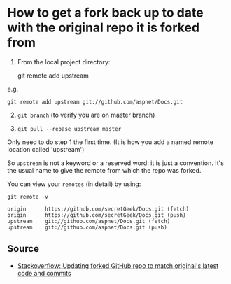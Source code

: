 # How to get a fork back up to date with the original repo it is forked from


1.  From the local project directory:
    
    git remote add upstream <url-of-original-repository>

e.g. 

    git remote add upstream git://github.com/aspnet/Docs.git

2.	`git branch` (to verify you are on master branch)

3.	`git pull --rebase upstream master`


Only need to do step 1 the first time. (It is how you add a named remote location called 'upstream')

So `upstream` is not a keyword or a reserved word: it is just a convention. It's the usual name to give the remote from which the repo was forked.

You can view your `remotes` (in detail) by using:

    git remote -v

    origin      https://github.com/secretGeek/Docs.git (fetch)
    origin      https://github.com/secretGeek/Docs.git (push)
    upstream    git://github.com/aspnet/Docs.git (fetch)
    upstream    git://github.com/aspnet/Docs.git (push)
    
    
## Source

 * [Stackoverflow: Updating forked GitHub repo to match original's latest code and commits](http://stackoverflow.com/questions/18824956/updating-forked-github-repo-to-match-originals-latest-code-and-commits)